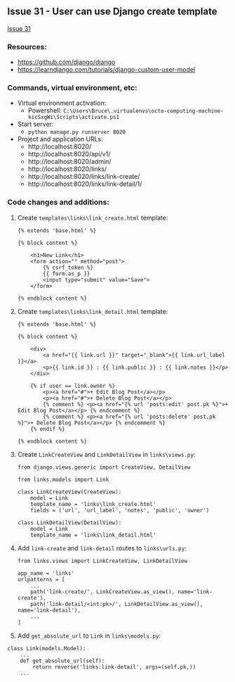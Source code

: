 ## Issue 31 - User can use Django create template
[Issue 31](https://github.com/jperez0917/octo-computing-machine/issues/31)

### Resources:

* https://github.com/django/django
* https://learndjango.com/tutorials/django-custom-user-model

### Commands, virtual environment, etc:

* Virtual environment activation:
    * Powershell: `C:\Users\Bruce\.virtualenvs\octo-computing-machine-kicSxgWi\Scripts\activate.ps1`
* Start server:
    * `python manage.py runserver 8020`
* Project and application URLs:
    * http://localhost:8020/
    * http://localhost:8020/api/v1/
    * http://localhost:8020/admin/
    * http://localhost:8020/links/
    * http://localhost:8020/links/link-create/
    * http://localhost:8020/links/link-detail/1/

### Code changes and additions:

1. Create `templates\links\link_create.html` template:
    ```
    {% extends 'base.html' %}

    {% block content %}

        <h1>New Link</h1>
        <form action="" method="post">
            {% csrf_token %}
            {{ form.as_p }}
            <input type="submit" value="Save">
        </form>

    {% endblock content %}
    ```

1. Create `templates\links\link_detail.html` template:
    ```
    {% extends 'base.html' %}

    {% block content %}

        <div>
            <a href="{{ link.url }}" target="_blank">{{ link.url_label }}</a>
            <p>{{ link.id }} : {{ link.public }} : {{ link.notes }}</p>
        </div>

        {% if user == link.owner %}
            <p><a href="#">+ Edit Blog Post</a></p>
            <p><a href="#">+ Delete Blog Post</a></p>
            {% comment %} <p><a href="{% url 'posts:edit' post.pk %}">+ Edit Blog Post</a></p> {% endcomment %}
            {% comment %} <p><a href="{% url 'posts:delete' post.pk %}">+ Delete Blog Post</a></p> {% endcomment %}
        {% endif %}

    {% endblock content %}
    ```

1. Create `LinkCreateView` and `LinkDetailView` in `links\views.py`:
    ```
    from django.views.generic import CreateView, DetailView

    from links.models import Link

    class LinkCreateView(CreateView):
        model = Link
        template_name = 'links\link_create.html'
        fields = ('url', 'url_label', 'notes', 'public', 'owner')

    class LinkDetailView(DetailView):
        model = Link
        template_name = 'links\link_detail.html'
    ```

1. Add `link-create` and `link-detail` routes to `links\urls.py`:
    ```
    from links.views import LinkCreateView, LinkDetailView

    app_name = 'links'
    urlpatterns = [
        ...
        path('link-create/', LinkCreateView.as_view(), name='link-create'),
        path('link-detail/<int:pk>/', LinkDetailView.as_view(), name='link-detail'),
        ...
    ]
    ```

1. Add `get_absolute_url` to `Link` in `links\models.py`:
```
class Link(models.Model):
    ...
    def get_absolute_url(self):
        return reverse('links:link-detail', args=(self.pk,))
    ...
```


